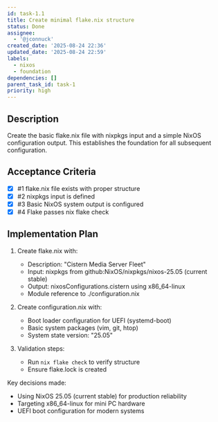 ```yaml
---
id: task-1.1
title: Create minimal flake.nix structure
status: Done
assignee:
  - '@jconnuck'
created_date: '2025-08-24 22:36'
updated_date: '2025-08-24 22:59'
labels:
  - nixos
  - foundation
dependencies: []
parent_task_id: task-1
priority: high
---
```


## Description

Create the basic flake.nix file with nixpkgs input and a simple NixOS configuration output. This establishes the foundation for all subsequent configuration.

## Acceptance Criteria
<!-- AC:BEGIN -->
- [x] #1 flake.nix file exists with proper structure
- [x] #2 nixpkgs input is defined
- [x] #3 Basic NixOS system output is configured
- [x] #4 Flake passes nix flake check
<!-- AC:END -->

## Implementation Plan

1. Create flake.nix with:
   - Description: "Cistern Media Server Fleet"
   - Input: nixpkgs from github:NixOS/nixpkgs/nixos-25.05 (current stable)
   - Output: nixosConfigurations.cistern using x86_64-linux
   - Module reference to ./configuration.nix

2. Create configuration.nix with:
   - Boot loader configuration for UEFI (systemd-boot)
   - Basic system packages (vim, git, htop)
   - System state version: "25.05"

3. Validation steps:
   - Run `nix flake check` to verify structure
   - Ensure flake.lock is created

Key decisions made:
- Using NixOS 25.05 (current stable) for production reliability
- Targeting x86_64-linux for mini PC hardware
- UEFI boot configuration for modern systems
